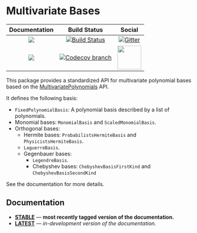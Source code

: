 # Multivariate Bases

| **Documentation** | **Build Status** | **Social** |
|:-----------------:|:----------------:|:----------:|
| [![][docs-stable-img]][docs-stable-url] | [![Build Status][build-img]][build-url] | [![Gitter][gitter-img]][gitter-url] |
| [![][docs-latest-img]][docs-latest-url] | [![Codecov branch][codecov-img]][codecov-url] | [<img src="https://upload.wikimedia.org/wikipedia/commons/thumb/a/af/Discourse_logo.png/799px-Discourse_logo.png" width="64">][discourse-url] |

This package provides a standardized API for multivariate polynomial bases
based on the [MultivariatePolynomials](https://github.com/JuliaAlgebra/MultivariatePolynomials.jl) API.

It defines the following basis:
* `FixedPolynomialBasis`: A polynomial basis described by a list of polynomials.
* Monomial bases: `MonomialBasis` and `ScaledMonomialBasis`.
* Orthogonal bases:
  - Hermite bases: `ProbabilistsHermiteBasis` and `PhysicistsHermiteBasis`.
  - `LaguerreBasis`.
  - Gegenbauer bases:
    * `LegendreBasis`.
    * Chebyshev bases: `ChebyshevBasisFirstKind` and `ChebyshevBasisSecondKind`

See the documentation for more details.

## Documentation

- [**STABLE**][docs-stable-url] &mdash; **most recently tagged version of the documentation.**
- [**LATEST**][docs-latest-url] &mdash; *in-development version of the documentation.*

[docs-stable-img]: https://img.shields.io/badge/docs-stable-blue.svg
[docs-latest-img]: https://img.shields.io/badge/docs-latest-blue.svg
[docs-stable-url]: https://JuliaAlgebra.github.io/MultivariateBases.jl/stable
[docs-latest-url]: https://JuliaAlgebra.github.io/MultivariateBases.jl/dev

[build-img]: https://github.com/JuliaAlgebra/MultivariateBases.jl/workflows/CI/badge.svg?branch=master
[build-url]: https://github.com/JuliaAlgebra/MultivariateBases.jl/actions?query=workflow%3ACI
[codecov-img]: http://codecov.io/github/JuliaAlgebra/MultivariateBases.jl/coverage.svg?branch=master
[codecov-url]: http://codecov.io/github/JuliaAlgebra/MultivariateBases.jl?branch=master

[gitter-url]: https://gitter.im/JuliaAlgebra/Lobby?utm_source=share-link&utm_medium=link&utm_campaign=share-link
[gitter-img]: https://badges.gitter.im/JuliaAlgebra/Lobby.svg
[discourse-url]: https://discourse.julialang.org/c/domain/opt
